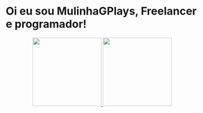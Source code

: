 <html lang="pt-BR">
<head>
    <link type="text/css" rel="stylesheet" href="README.css" media="screen">
</head>
<body>
<h1 color="red">Oi eu sou MulinhaGPlays, Freelancer e programador!</h1>
<div align="center">
<a href="https://github.com/MulinhaGPlays">
<img height=180em" src="https://github-readme-stats.vercel.app/api?username=MulinhaGPlays&show_icons=true&theme=monokai&include_all_commits=true&count_private=true"/>
<img height="180em" src="https://github-readme-stats.vercel.app/api/top-langs/?username=MulinhaGPlays&layout=compact&langs_count=7&theme=monokai"/>
